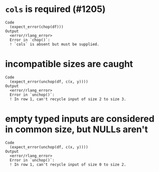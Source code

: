 # `cols` is required (#1205)

    Code
      (expect_error(chop(df)))
    Output
      <error/rlang_error>
      Error in `chop()`:
      ! `cols` is absent but must be supplied.

# incompatible sizes are caught

    Code
      (expect_error(unchop(df, c(x, y))))
    Output
      <error/rlang_error>
      Error in `unchop()`:
      ! In row 1, can't recycle input of size 2 to size 3.

# empty typed inputs are considered in common size, but NULLs aren't

    Code
      (expect_error(unchop(df, c(x, y))))
    Output
      <error/rlang_error>
      Error in `unchop()`:
      ! In row 1, can't recycle input of size 0 to size 2.

